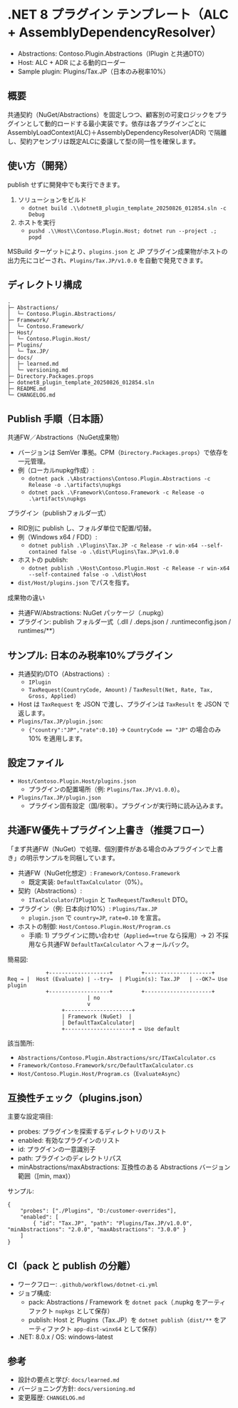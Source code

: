 # .NET 8 プラグイン テンプレート（ALC + AssemblyDependencyResolver）
- Abstractions: Contoso.Plugin.Abstractions（IPlugin と共通DTO）
- Host: ALC + ADR による動的ローダー
- Sample plugin: Plugins/Tax.JP（日本のみ税率10%）

## 概要
共通契約（NuGet/Abstractions）を固定しつつ、顧客別の可変ロジックをプラグインとして動的ロードする最小実装です。依存は各プラグインごとに AssemblyLoadContext(ALC)＋AssemblyDependencyResolver(ADR) で隔離し、契約アセンブリは既定ALCに委譲して型の同一性を確保します。

## 使い方（開発）
publish せずに開発中でも実行できます。

1) ソリューションをビルド
	 - `dotnet build .\\dotnet8_plugin_template_20250826_012854.sln -c Debug`
2) ホストを実行
	 - `pushd .\\Host\\Contoso.Plugin.Host; dotnet run --project .; popd`

MSBuild ターゲットにより、`plugins.json` と JP プラグイン成果物がホストの出力先にコピーされ、`Plugins/Tax.JP/v1.0.0` を自動で発見できます。

## ディレクトリ構成
```
.
├─ Abstractions/
│  └─ Contoso.Plugin.Abstractions/
├─ Framework/
│  └─ Contoso.Framework/
├─ Host/
│  └─ Contoso.Plugin.Host/
├─ Plugins/
│  └─ Tax.JP/
├─ docs/
│  ├─ learned.md
│  └─ versioning.md
├─ Directory.Packages.props
├─ dotnet8_plugin_template_20250826_012854.sln
├─ README.md
└─ CHANGELOG.md
```

## Publish 手順（日本語）
共通FW／Abstractions（NuGet成果物）
- バージョンは SemVer 準拠。CPM（`Directory.Packages.props`）で依存を一元管理。
- 例（ローカルnupkg作成）:
	- `dotnet pack .\Abstractions\Contoso.Plugin.Abstractions -c Release -o .\artifacts\nupkgs`
	- `dotnet pack .\Framework\Contoso.Framework -c Release -o .\artifacts\nupkgs`

プラグイン（publishフォルダ一式）
- RID別に publish し、フォルダ単位で配置/切替。
- 例（Windows x64 / FDD）:
	- `dotnet publish .\Plugins\Tax.JP -c Release -r win-x64 --self-contained false -o .\dist\Plugins\Tax.JP\v1.0.0`
- ホストの publish:
	- `dotnet publish .\Host\Contoso.Plugin.Host -c Release -r win-x64 --self-contained false -o .\dist\Host`
- `dist/Host/plugins.json` でパスを指す。

成果物の違い
- 共通FW/Abstractions: NuGet パッケージ（.nupkg）
- プラグイン: publish フォルダ一式（.dll / .deps.json / .runtimeconfig.json / runtimes/**）

## サンプル: 日本のみ税率10%プラグイン
- 共通契約/DTO（Abstractions）:
	- `IPlugin`
	- `TaxRequest(CountryCode, Amount)` / `TaxResult(Net, Rate, Tax, Gross, Applied)`
- Host は `TaxRequest` を JSON で渡し、プラグインは `TaxResult` を JSON で返します。
- `Plugins/Tax.JP/plugin.json`:
	- `{"country":"JP","rate":0.10}` → `CountryCode == "JP"` の場合のみ 10% を適用します。

## 設定ファイル
- `Host/Contoso.Plugin.Host/plugins.json`
	- プラグインの配置場所（例: `Plugins/Tax.JP/v1.0.0`）。
- `Plugins/Tax.JP/plugin.json`
	- プラグイン固有設定（国/税率）。プラグインが実行時に読み込みます。

## 共通FW優先＋プラグイン上書き（推奨フロー）
「まず共通FW（NuGet）で処理、個別要件がある場合のみプラグインで上書き」の明示サンプルを同梱しています。

- 共通FW（NuGet化想定）: `Framework/Contoso.Framework`
	- 既定実装: `DefaultTaxCalculator`（0%）。
- 契約（Abstractions）:
	- `ITaxCalculator`/`IPlugin` と `TaxRequest`/`TaxResult` DTO。
- プラグイン（例: 日本向け10%）: `Plugins/Tax.JP`
	- `plugin.json` で `country=JP`, `rate=0.10` を宣言。
- ホストの制御: `Host/Contoso.Plugin.Host/Program.cs`
	- 手順: 1) プラグインに問い合わせ（`Applied==true` なら採用）→ 2) 不採用なら共通FW `DefaultTaxCalculator` へフォールバック。

簡易図:

```
			+-------------------+         +---------------------+
Req → |  Host (Evaluate) | --try→  | Plugin(s): Tax.JP   | --OK?→ Use plugin
			+-------------------+         +---------------------+
						 | no
						 v
				 +---------------------+
				 | Framework (NuGet)  |
				 | DefaultTaxCalculator|
				 +---------------------+ → Use default
```

該当箇所:
- `Abstractions/Contoso.Plugin.Abstractions/src/ITaxCalculator.cs`
- `Framework/Contoso.Framework/src/DefaultTaxCalculator.cs`
- `Host/Contoso.Plugin.Host/Program.cs`（`EvaluateAsync`）

## 互換性チェック（plugins.json）
主要な設定項目:
- probes: プラグインを探索するディレクトリのリスト
- enabled: 有効なプラグインのリスト
- id: プラグインの一意識別子
- path: プラグインのディレクトリパス
- minAbstractions/maxAbstractions: 互換性のある Abstractions バージョン範囲（[min, max)）

サンプル:
```
{
	"probes": ["./Plugins", "D:/customer-overrides"],
	"enabled": [
		{ "id": "Tax.JP", "path": "Plugins/Tax.JP/v1.0.0", "minAbstractions": "2.0.0", "maxAbstractions": "3.0.0" }
	]
}
```

## CI（pack と publish の分離）
- ワークフロー: `.github/workflows/dotnet-ci.yml`
- ジョブ構成:
	- pack: Abstractions / Framework を `dotnet pack`（.nupkg をアーティファクト `nupkgs` として保存）
	- publish: Host と Plugins（Tax.JP）を `dotnet publish`（`dist/**` をアーティファクト `app-dist-winx64` として保存）
- .NET: 8.0.x / OS: windows-latest

## 参考
- 設計の要点と学び: `docs/learned.md`
- バージョニング方針: `docs/versioning.md`
- 変更履歴: `CHANGELOG.md`
